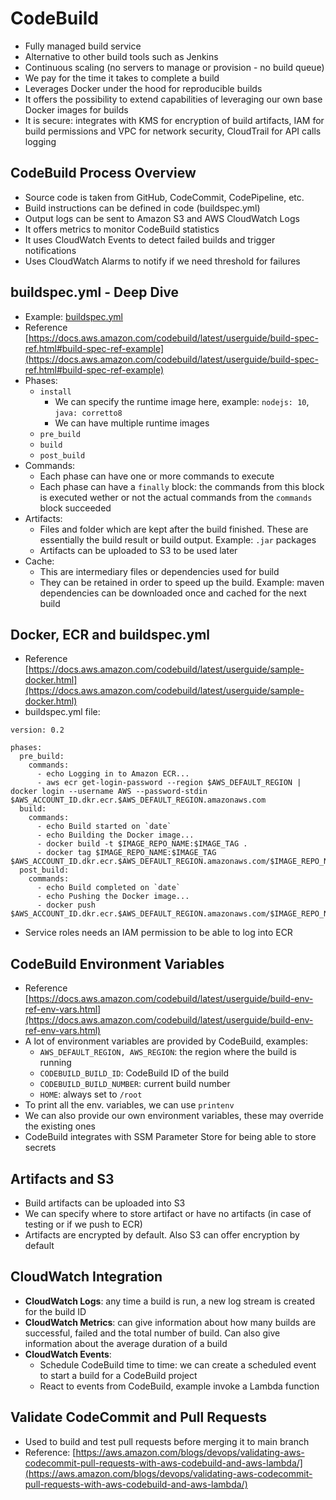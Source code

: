 # CodeBuild

- Fully managed build service
- Alternative to other build tools such as Jenkins
- Continuous scaling (no servers to manage or provision - no build queue)
- We pay for the time it takes to complete a build
- Leverages Docker under the hood for reproducible builds
- It offers the possibility to extend capabilities of leveraging our own base Docker images for builds
- It is secure: integrates with KMS for encryption of build artifacts, IAM for build permissions and VPC for network security, CloudTrail for API calls logging

## CodeBuild Process Overview

- Source code is taken from GitHub, CodeCommit, CodePipeline, etc.
- Build instructions can be defined in code  (buildspec.yml)
- Output logs can be sent to Amazon S3 and AWS CloudWatch Logs
- It offers metrics to monitor CodeBuild statistics
- It uses CloudWatch Events to detect failed builds and trigger notifications
- Uses CloudWatch Alarms to notify if we need threshold for failures

## buildspec.yml - Deep Dive

- Example: [buildspec.yml](buildspec.yml)
- Reference [https://docs.aws.amazon.com/codebuild/latest/userguide/build-spec-ref.html#build-spec-ref-example](https://docs.aws.amazon.com/codebuild/latest/userguide/build-spec-ref.html#build-spec-ref-example)
- Phases:
    - `install`
        - We can specify the runtime image here, example: `nodejs: 10`, `java: corretto8`
        - We can have multiple runtime images
    - `pre_build`
    - `build`
    - `post_build`
- Commands:
    - Each phase can have one or more commands to execute
    - Each phase can have a `finally` block: the commands from this block is executed wether or not the actual commands from the `commands` block succeeded
- Artifacts: 
    - Files and folder which are kept after the build finished. These are essentially the build result or build output. Example: `.jar` packages
    - Artifacts can be uploaded to S3 to be used later
- Cache:
    - This are intermediary files or dependencies used for build
    - They can be retained in order to speed up the build. Example: maven dependencies can be downloaded once and cached for the next build

## Docker, ECR and buildspec.yml

- Reference [https://docs.aws.amazon.com/codebuild/latest/userguide/sample-docker.html](https://docs.aws.amazon.com/codebuild/latest/userguide/sample-docker.html)
- buildspec.yml file:

```
version: 0.2

phases:
  pre_build:
    commands:
      - echo Logging in to Amazon ECR...
      - aws ecr get-login-password --region $AWS_DEFAULT_REGION | docker login --username AWS --password-stdin $AWS_ACCOUNT_ID.dkr.ecr.$AWS_DEFAULT_REGION.amazonaws.com
  build:
    commands:
      - echo Build started on `date`
      - echo Building the Docker image...          
      - docker build -t $IMAGE_REPO_NAME:$IMAGE_TAG .
      - docker tag $IMAGE_REPO_NAME:$IMAGE_TAG $AWS_ACCOUNT_ID.dkr.ecr.$AWS_DEFAULT_REGION.amazonaws.com/$IMAGE_REPO_NAME:$IMAGE_TAG      
  post_build:
    commands:
      - echo Build completed on `date`
      - echo Pushing the Docker image...
      - docker push $AWS_ACCOUNT_ID.dkr.ecr.$AWS_DEFAULT_REGION.amazonaws.com/$IMAGE_REPO_NAME:$IMAGE_TAG
```

- Service roles needs an IAM permission to be able to log into ECR

## CodeBuild Environment Variables

- Reference [https://docs.aws.amazon.com/codebuild/latest/userguide/build-env-ref-env-vars.html](https://docs.aws.amazon.com/codebuild/latest/userguide/build-env-ref-env-vars.html)
- A lot of environment variables are provided by CodeBuild, examples:
    - `AWS_DEFAULT_REGION, AWS_REGION`: the region where the build is running
    - `CODEBUILD_BUILD_ID`: CodeBuild ID of the build
    - `CODEBUILD_BUILD_NUMBER`: current build number
    - `HOME`: always set to `/root`
- To print all the env. variables, we can use `printenv`
- We can also provide our own environment variables, these may override the existing ones
- CodeBuild integrates with SSM Parameter Store for being able to store secrets

## Artifacts and S3

- Build artifacts can be uploaded into S3
- We can specify where to store artifact or have no artifacts (in case of testing or if we push to ECR)
- Artifacts are encrypted by default. Also S3 can offer encryption by default

## CloudWatch Integration

- **CloudWatch Logs**: any time a build is run, a new log stream is created for the build ID
- **CloudWatch Metrics**: can give information about how many builds are successful, failed and the total number of build. Can also give information about the average duration of a build
- **CloudWatch Events**:
    - Schedule CodeBuild time to time: we can create a scheduled event to start a build for a CodeBuild project
    - React to events from CodeBuild, example invoke a Lambda function

## Validate CodeCommit and Pull Requests

- Used to build and test pull requests before merging it to main branch
- Reference: [https://aws.amazon.com/blogs/devops/validating-aws-codecommit-pull-requests-with-aws-codebuild-and-aws-lambda/](https://aws.amazon.com/blogs/devops/validating-aws-codecommit-pull-requests-with-aws-codebuild-and-aws-lambda/)
